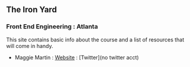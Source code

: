 ## The Iron Yard
### Front End Engineering : Atlanta

This site contains basic info about the course and a list of resources that will come in handy.
* Maggie Martin : [Website](http://theartofeasing.wordpress.com/) : [Twitter](no twitter acct)

